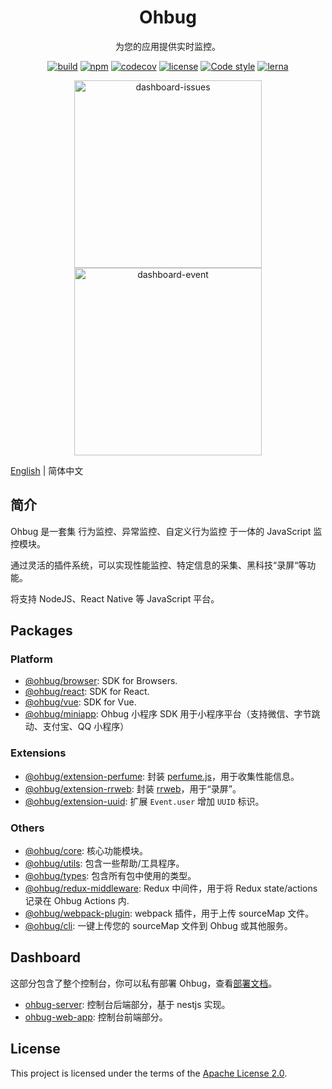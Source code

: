 <div align="center">
  <h1>Ohbug</h1>
  <p>为您的应用提供实时监控。</p>

  [![build](https://img.shields.io/github/workflow/status/ohbug-org/ohbug/Node.js%20CI/master?style=flat-square)](https://github.com/ohbug-org/ohbug/actions?query=workflow%3A%22Node.js+CI%22)
  [![npm](https://img.shields.io/npm/v/@ohbug/core.svg?style=flat-square)](https://www.npmjs.com/package/@ohbug/core)
  [![codecov](https://img.shields.io/codecov/c/github/ohbug-org/ohbug.svg?style=flat-square)](https://codecov.io/gh/ohbug-org/ohbug)
  [![license](https://img.shields.io/github/license/ohbug-org/ohbug?style=flat-square)](https://github.com/ohbug-org/ohbug/blob/master/LICENSE)
  [![Code style](https://img.shields.io/badge/code_style-prettier-ff69b4.svg?style=flat-square)](https://github.com/prettier/prettier)
  [![lerna](https://img.shields.io/badge/maintained%20with-lerna-cc00ff.svg?style=flat-square)](https://lerna.js.org/)
</div>

<p align="center">
  <img width="300" src="https://raw.githubusercontent.com/ohbug-org/ohbug-website/master/static/images/dashboard-issues.png" alt="dashboard-issues">
  <img width="300" src="https://raw.githubusercontent.com/ohbug-org/ohbug-website/master/static/images/dashboard-event.png" alt="dashboard-event">
</p>

[English](./README.md) | 简体中文

## 简介

Ohbug 是一套集 行为监控、异常监控、自定义行为监控 于一体的 JavaScript 监控模块。

通过灵活的插件系统，可以实现性能监控、特定信息的采集、黑科技“录屏“等功能。

将支持 NodeJS、React Native 等 JavaScript 平台。

## Packages

### Platform

- [@ohbug/browser](./packages/ohbug-browser): SDK for Browsers.
- [@ohbug/react](./packages/ohbug-react): SDK for React.
- [@ohbug/vue](./packages/ohbug-vue): SDK for Vue.
- [@ohbug/miniapp](https://github.com/ohbug-org/ohbug-miniapp): Ohbug 小程序 SDK 用于小程序平台（支持微信、字节跳动、支付宝、QQ 小程序）

### Extensions

- [@ohbug/extension-perfume](https://github.com/ohbug-org/ohbug-extension-perfume): 封装 [perfume.js](https://github.com/Zizzamia/perfume.js)，用于收集性能信息。
- [@ohbug/extension-rrweb](https://github.com/ohbug-org/ohbug-extension-rrweb): 封装 [rrweb](https://github.com/rrweb-io/rrweb)，用于“录屏”。
- [@ohbug/extension-uuid](./packages/ohbug-extension-uuid): 扩展 `Event.user` 增加 `UUID` 标识。

### Others

- [@ohbug/core](./packages/ohbug-core): 核心功能模块。
- [@ohbug/utils](./packages/ohbug-utils): 包含一些帮助/工具程序。
- [@ohbug/types](./packages/ohbug-types): 包含所有包中使用的类型。
- [@ohbug/redux-middleware](./packages/ohbug-redux-middleware): Redux 中间件，用于将 Redux state/actions 记录在 Ohbug Actions 内.
- [@ohbug/webpack-plugin](./packages/ohbug-webpack-plugin): webpack 插件，用于上传 sourceMap 文件。
- [@ohbug/cli](https://github.com/ohbug-org/ohbug-cli): 一键上传您的 sourceMap 文件到 Ohbug 或其他服务。

## Dashboard

这部分包含了整个控制台，你可以私有部署 Ohbug，查看[部署文档](https://github.com/ohbug-org/ohbug-server/blob/master/setup.md)。

- [ohbug-server](https://github.com/ohbug-org/ohbug-server): 控制台后端部分，基于 nestjs 实现。
- [ohbug-web-app](https://github.com/ohbug-org/ohbug-web-app): 控制台前端部分。

## License

This project is licensed under the terms of the [Apache License 2.0](https://github.com/ohbug-org/ohbug/blob/master/LICENSE).
